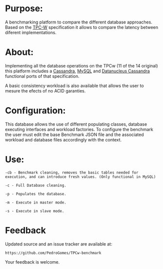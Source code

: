 # Purpose:A benchmarking platform to compare the different database approaches. Based on the <a href="http://www.tpc.org/tpcw/">TPC-W</a> specification it allows to compare the latency between diferent implementations. # About: Implementing all the database operations on the TPCw (11 of the 14 original) this platform includes a <a href="http://cassandra.apache.org/">Cassandra</a>, <a href="http://www.mysql.com/">MySQL</a> and <a href="https://github.com/PedroGomes/TPCw-benchmark">Datanucleus Cassandra</a> functional ports of that specification. 

A basic consistency workload is also available that allows the user to mesure the efects of no ACID garanties.   
# Configuration: This database allows the use of different populating classes, database executing interfaces and workload factories. To configure the benchmark the user must edit the base Benchmark JSON file and the associated workload and database files accordingly with the context.  # Use:	-cb - Benchmark cleaning, removes the basic tables needed for execution, and can introduce fresh values. (Only functional in MySQL)		-c - Full Database cleaning.	-p - Populates the database.		-m - Execute in master mode.		-s - Execute in slave mode. # FeedbackUpdated source and an issue tracker are available at:	    https://github.com/PedroGomes/TPCw-benchmarkYour feedback is welcome.



